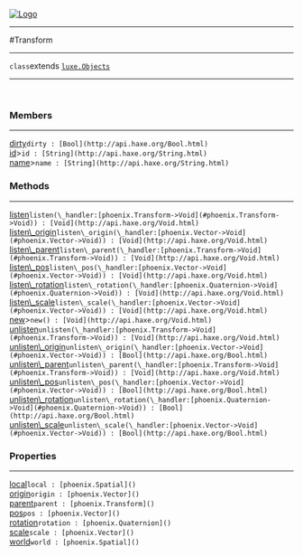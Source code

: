 
[![Logo](../../images/logo.png)](../../api/index.html)

---



#Transform



---

`class`extends <code><span>[luxe.Objects]()</span></code>
<span class="meta">

</span>


---

&nbsp;
&nbsp;

<h3>Members</h3> <hr/><span class="member apipage">
            <a name="dirty"><a class="lift" href="#dirty">dirty</a></a><code class="signature apipage">dirty : [Bool](http://api.haxe.org/Bool.html)</code><br/></span>
        <span class="small_desc_flat"></span><span class="member apipage">
            <a name="id"><a class="lift" href="#id">id</a></a><a title="inherited from luxe.Objects" class="tooltip inherited">&gt;</a><code class="signature apipage">id : [String](http://api.haxe.org/String.html)</code><br/></span>
        <span class="small_desc_flat"></span><span class="member apipage">
            <a name="name"><a class="lift" href="#name">name</a></a><a title="inherited from luxe.Objects" class="tooltip inherited">&gt;</a><code class="signature apipage">name : [String](http://api.haxe.org/String.html)</code><br/></span>
        <span class="small_desc_flat"></span>

<h3>Methods</h3> <hr/><span class="method apipage">
            <a name="listen"><a class="lift" href="#listen">listen</a></a><code class="signature apipage">listen(\_handler:<span>[phoenix.Transform-&gt;Void](#phoenix.Transform->Void)</span>) : [Void](http://api.haxe.org/Void.html)</code><br/><span class="small_desc_flat"></span>
        </span>
    <span class="method apipage">
            <a name="listen_origin"><a class="lift" href="#listen_origin">listen\_origin</a></a><code class="signature apipage">listen\_origin(\_handler:<span>[phoenix.Vector-&gt;Void](#phoenix.Vector->Void)</span>) : [Void](http://api.haxe.org/Void.html)</code><br/><span class="small_desc_flat"></span>
        </span>
    <span class="method apipage">
            <a name="listen_parent"><a class="lift" href="#listen_parent">listen\_parent</a></a><code class="signature apipage">listen\_parent(\_handler:<span>[phoenix.Transform-&gt;Void](#phoenix.Transform->Void)</span>) : [Void](http://api.haxe.org/Void.html)</code><br/><span class="small_desc_flat"></span>
        </span>
    <span class="method apipage">
            <a name="listen_pos"><a class="lift" href="#listen_pos">listen\_pos</a></a><code class="signature apipage">listen\_pos(\_handler:<span>[phoenix.Vector-&gt;Void](#phoenix.Vector->Void)</span>) : [Void](http://api.haxe.org/Void.html)</code><br/><span class="small_desc_flat"></span>
        </span>
    <span class="method apipage">
            <a name="listen_rotation"><a class="lift" href="#listen_rotation">listen\_rotation</a></a><code class="signature apipage">listen\_rotation(\_handler:<span>[phoenix.Quaternion-&gt;Void](#phoenix.Quaternion->Void)</span>) : [Void](http://api.haxe.org/Void.html)</code><br/><span class="small_desc_flat"></span>
        </span>
    <span class="method apipage">
            <a name="listen_scale"><a class="lift" href="#listen_scale">listen\_scale</a></a><code class="signature apipage">listen\_scale(\_handler:<span>[phoenix.Vector-&gt;Void](#phoenix.Vector->Void)</span>) : [Void](http://api.haxe.org/Void.html)</code><br/><span class="small_desc_flat"></span>
        </span>
    <span class="method apipage">
            <a name="new"><a class="lift" href="#new">new</a></a><a title="inherited from luxe.Objects" class="tooltip inherited">&gt;</a><code class="signature apipage">new() : [Void](http://api.haxe.org/Void.html)</code><br/><span class="small_desc_flat"></span>
        </span>
    <span class="method apipage">
            <a name="unlisten"><a class="lift" href="#unlisten">unlisten</a></a><code class="signature apipage">unlisten(\_handler:<span>[phoenix.Transform-&gt;Void](#phoenix.Transform->Void)</span>) : [Void](http://api.haxe.org/Void.html)</code><br/><span class="small_desc_flat"></span>
        </span>
    <span class="method apipage">
            <a name="unlisten_origin"><a class="lift" href="#unlisten_origin">unlisten\_origin</a></a><code class="signature apipage">unlisten\_origin(\_handler:<span>[phoenix.Vector-&gt;Void](#phoenix.Vector->Void)</span>) : [Bool](http://api.haxe.org/Bool.html)</code><br/><span class="small_desc_flat"></span>
        </span>
    <span class="method apipage">
            <a name="unlisten_parent"><a class="lift" href="#unlisten_parent">unlisten\_parent</a></a><code class="signature apipage">unlisten\_parent(\_handler:<span>[phoenix.Transform-&gt;Void](#phoenix.Transform->Void)</span>) : [Void](http://api.haxe.org/Void.html)</code><br/><span class="small_desc_flat"></span>
        </span>
    <span class="method apipage">
            <a name="unlisten_pos"><a class="lift" href="#unlisten_pos">unlisten\_pos</a></a><code class="signature apipage">unlisten\_pos(\_handler:<span>[phoenix.Vector-&gt;Void](#phoenix.Vector->Void)</span>) : [Bool](http://api.haxe.org/Bool.html)</code><br/><span class="small_desc_flat"></span>
        </span>
    <span class="method apipage">
            <a name="unlisten_rotation"><a class="lift" href="#unlisten_rotation">unlisten\_rotation</a></a><code class="signature apipage">unlisten\_rotation(\_handler:<span>[phoenix.Quaternion-&gt;Void](#phoenix.Quaternion->Void)</span>) : [Bool](http://api.haxe.org/Bool.html)</code><br/><span class="small_desc_flat"></span>
        </span>
    <span class="method apipage">
            <a name="unlisten_scale"><a class="lift" href="#unlisten_scale">unlisten\_scale</a></a><code class="signature apipage">unlisten\_scale(\_handler:<span>[phoenix.Vector-&gt;Void](#phoenix.Vector->Void)</span>) : [Bool](http://api.haxe.org/Bool.html)</code><br/><span class="small_desc_flat"></span>
        </span>
    

<h3>Properties</h3> <hr/><span class="property apipage">
            <a name="local"><a class="lift" href="#local">local</a></a><code class="signature apipage">local : [phoenix.Spatial]()</code><br/><span class="small_desc_flat"></span>
        </span><span class="property apipage">
            <a name="origin"><a class="lift" href="#origin">origin</a></a><code class="signature apipage">origin : [phoenix.Vector]()</code><br/><span class="small_desc_flat"></span>
        </span><span class="property apipage">
            <a name="parent"><a class="lift" href="#parent">parent</a></a><code class="signature apipage">parent : [phoenix.Transform]()</code><br/><span class="small_desc_flat"></span>
        </span><span class="property apipage">
            <a name="pos"><a class="lift" href="#pos">pos</a></a><code class="signature apipage">pos : [phoenix.Vector]()</code><br/><span class="small_desc_flat"></span>
        </span><span class="property apipage">
            <a name="rotation"><a class="lift" href="#rotation">rotation</a></a><code class="signature apipage">rotation : [phoenix.Quaternion]()</code><br/><span class="small_desc_flat"></span>
        </span><span class="property apipage">
            <a name="scale"><a class="lift" href="#scale">scale</a></a><code class="signature apipage">scale : [phoenix.Vector]()</code><br/><span class="small_desc_flat"></span>
        </span><span class="property apipage">
            <a name="world"><a class="lift" href="#world">world</a></a><code class="signature apipage">world : [phoenix.Spatial]()</code><br/><span class="small_desc_flat"></span>
        </span>

&nbsp;
&nbsp;
&nbsp;